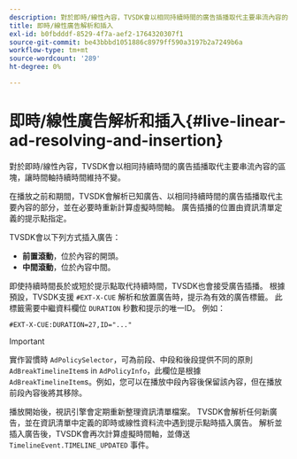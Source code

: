 ```yaml
---
description: 對於即時/線性內容，TVSDK會以相同持續時間的廣告插播取代主要串流內容的區塊，讓時間軸持續時間維持不變。
title: 即時/線性廣告解析和插入
exl-id: b0fbdddf-8529-4f7a-aef2-1764320307f1
source-git-commit: be43bbbd1051886c8979ff590a3197b2a7249b6a
workflow-type: tm+mt
source-wordcount: '289'
ht-degree: 0%

---
```


# 即時/線性廣告解析和插入{#live-linear-ad-resolving-and-insertion}

對於即時/線性內容，TVSDK會以相同持續時間的廣告插播取代主要串流內容的區塊，讓時間軸持續時間維持不變。

在播放之前和期間，TVSDK會解析已知廣告、以相同持續時間的廣告插播取代主要內容的部分，並在必要時重新計算虛擬時間軸。 廣告插播的位置由資訊清單定義的提示點指定。

TVSDK會以下列方式插入廣告：

* **前置滾動**，位於內容的開頭。
* **中間滾動**，位於內容中間。

即使持續時間長於或短於提示點取代持續時間，TVSDK也會接受廣告插播。 根據預設，TVSDK支援 `#EXT-X-CUE` 解析和放置廣告時，提示為有效的廣告標籤。 此標籤需要中繼資料欄位 `DURATION` 秒數和提示的唯一ID。 例如：

```
#EXT-X-CUE:DURATION=27,ID="..."
```

>[!IMPORTANT]
>
>實作習慣時 `AdPolicySelector`，可為前段、中段和後段提供不同的原則 `AdBreakTimelineItem`s in `AdPolicyInfo`，此欄位是根據 `AdBreakTimelineItem`s。例如，您可以在播放中段內容後保留該內容，但在播放前段內容後將其移除。

播放開始後，視訊引擎會定期重新整理資訊清單檔案。 TVSDK會解析任何新廣告，並在資訊清單中定義的即時或線性資料流中遇到提示點時插入廣告。 解析並插入廣告後，TVSDK會再次計算虛擬時間軸，並傳送 `TimelineEvent.TIMELINE_UPDATED` 事件。
